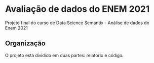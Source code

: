 # Avaliação de dados do ENEM 2021
Projeto final do curso de Data Science Semantix - Análise de dados do Enem 2021

## Organização

O projeto está dividido em duas partes: relatório e código.


